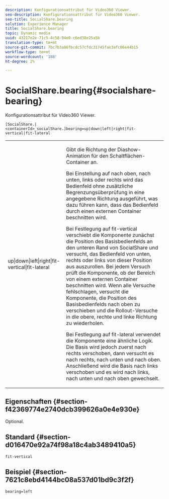 ```yaml
---
description: Konfigurationsattribut für Video360 Viewer.
seo-description: Konfigurationsattribut für Video360 Viewer.
seo-title: SocialShare.bearing
solution: Experience Manager
title: SocialShare.bearing
topic: Dynamic media
uuid: 43217e2e-71c5-4c58-94e0-c6ed38e25a5b
translation-type: tm+mt
source-git-commit: 7bc7b3a86fbcdc57cfdc31745fae3afc06e44b15
workflow-type: tm+mt
source-wordcount: '188'
ht-degree: 2%

---
```



# SocialShare.bearing{#socialshare-bearing}

Konfigurationsattribut für Video360 Viewer.

`[SocialShare.|<containerId>_socialShare.]bearing=up|down|left|right|fit-vertical|fit-lateral`

<table id="table_C616483932C2482CA9794DDD7313FD7C"> 
 <tbody> 
  <tr> 
   <td colname="col1"> <p> <span class="codeph"> up|down|left|right|fit-vertical|fit-lateral</span> </p> </td> 
   <td colname="col2"> <p> Gibt die Richtung der Diashow-Animation für den Schaltflächen-Container an. </p> <p> Bei Einstellung auf <span class="codeph"> nach oben</span>, <span class="codeph"> nach unten</span>, <span class="codeph"> links</span> oder <span class="codeph"> rechts</span> wird das Bedienfeld ohne zusätzliche Begrenzungsüberprüfung in eine angegebene Richtung ausgeführt, was dazu führen kann, dass das Bedienfeld durch einen externen Container beschnitten wird. </p> <p>Bei Festlegung auf <span class="codeph"> fit-vertical</span> verschiebt die Komponente zunächst die Position des Basisbedienfelds an den unteren Rand von SocialShare und versucht, das Bedienfeld von unten, rechts oder links von dieser Position aus auszurollen. Bei jedem Versuch prüft die Komponente, ob der Bereich von einem externen Container beschnitten wird. Wenn alle Versuche fehlschlagen, versucht die Komponente, die Position des Basisbedienfelds nach oben zu verschieben und die Rollout-Versuche in die obere, rechte und linke Richtung zu wiederholen. </p> <p>Bei Festlegung auf <span class="codeph"> fit-lateral</span> verwendet die Komponente eine ähnliche Logik. Die Basis wird jedoch zuerst nach rechts verschoben, dann versucht es nach rechts, nach unten und nach oben. Anschließend wird die Basis nach links verschoben und es wird nach links, nach unten und nach oben gewechselt. </p> </td> 
  </tr> 
 </tbody> 
</table>

## Eigenschaften {#section-f42369774e2740dcb399626a0e4e930e}

Optional.

## Standard {#section-d016470e92a74f98a18c4ab3489410a5}

`fit-vertical`

## Beispiel {#section-7621c8ebd4144bc08a537d01bd9c3f2f}

```
bearing=left
```


